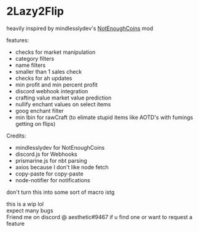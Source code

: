 # 2Lazy2Flip
heavily inspired by mindlesslydev's [NotEnoughCoins](https://github.com/mindlesslydev/NotEnoughCoins) mod  

features:
- checks for market manipulation
- category filters 
- name filters
- smaller than 1 sales check
- checks for ah updates 
- min profit and min percent profit
- discord webhook integration
- crafting value market value prediction 
- nullify enchant values on select items
- goog enchant filter
- min lbin for rawCraft (to elimate stupid items like AOTD's with fumings getting on flips)

Credits:
- mindlesslydev for NotEnoughCoins
- discord.js for Webhooks
- prismarine.js for nbt parsing
- axios because I don't like node fetch
- copy-paste for copy-paste
- node-notifier for notifications

don't turn this into some sort of macro istg

this is a wip lol  
expect many bugs  
Friend me on discord @ aesthetic#9467 if u find one or want to request a feature
